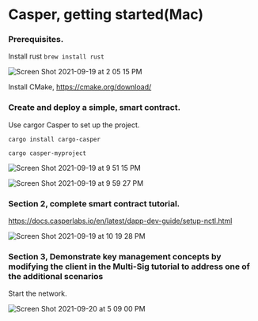 # Casper, getting started(Mac) 

### Prerequisites. 
Install rust
`brew install rust `

![Screen Shot 2021-09-19 at 2 05 15 PM](https://user-images.githubusercontent.com/80616939/133941479-8dc912c0-e25b-444a-81b7-0540965a5504.png)

Install CMake, https://cmake.org/download/

### Create and deploy a simple, smart contract. 
Use cargor Casper to set up the project. 

`cargo install cargo-casper `

`cargo casper-myproject` 

![Screen Shot 2021-09-19 at 9 51 15 PM](https://user-images.githubusercontent.com/80616939/133955447-407254b5-d4af-4e90-a8e7-7375a23b503d.png)

![Screen Shot 2021-09-19 at 9 59 27 PM](https://user-images.githubusercontent.com/80616939/133955792-f46cd8ab-0692-49f3-bbed-40e80834f6ac.png)

### Section 2, complete smart contract tutorial. 

https://docs.casperlabs.io/en/latest/dapp-dev-guide/setup-nctl.html

![Screen Shot 2021-09-19 at 10 19 28 PM](https://user-images.githubusercontent.com/80616939/133956795-dc2f41c3-fa86-4b0d-9076-09acb14a113d.png)

### Section 3, Demonstrate key management concepts by modifying the client in the Multi-Sig tutorial to address one of the additional scenarios

Start the network.

![Screen Shot 2021-09-20 at 5 09 00 PM](https://user-images.githubusercontent.com/80616939/134088188-2511bc94-3172-4a37-a75d-cf6081cd52aa.png)
